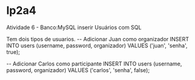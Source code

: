# lp2a4


Atividade 6 - Banco:MySQL
inserir Usuários com SQL

Tem dois tipos de usuarios.
-- Adicionar Juan como organizador
INSERT INTO users (username, password, organizador)
VALUES ('juan', 'senha', true);

-- Adicionar Carlos como participante
INSERT INTO users (username, password, organizador)
VALUES ('carlos', 'senha', false);


